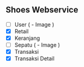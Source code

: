 ## Shoes Webservice 
 - [ ] User ( - Image )
 - [x] Retail
 - [x] Keranjang
 - [ ] Sepatu ( - Image )
 - [x] Transaksi
 - [x] Transaksi Detail

